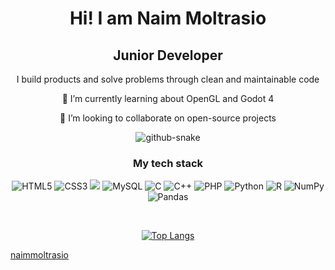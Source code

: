 <div align="center">

# Hi! I am Naim Moltrasio

## Junior Developer

I build products and solve problems through clean and maintainable code
 
🌱 I’m currently learning about OpenGL and Godot 4

👯 I’m looking to collaborate on open-source projects

<picture>
  <source media="(prefers-color-scheme: dark)" srcset="https://github.com/naimmoltrasio/naimmoltrasio/blob/output/github-contribution-grid-snake-dark.svg" />
  <source media="(prefers-color-scheme: light)" srcset="https://github.com/naimmoltrasio/naimmoltrasio/blob/output/github-contribution-grid-snake.svg" />
  <img alt="github-snake" src="github-snake.svg" />
</picture>

<br>

### My tech stack

![HTML5](https://img.shields.io/badge/html5-%23E34F26.svg?style=for-the-badge&logo=html5&logoColor=white)
![CSS3](https://img.shields.io/badge/css3-%231572B6.svg?style=for-the-badge&logo=css3&logoColor=white)
![](https://img.shields.io/badge/JavaScript-F7DF1E.svg?style=for-the-badge&logo=JavaScript&logoColor=black)
![MySQL](https://img.shields.io/badge/mysql-%2300f.svg?style=for-the-badge&logo=mysql&logoColor=white)
![C](https://img.shields.io/badge/c-%2300599C.svg?style=for-the-badge&logo=c&logoColor=white)
![C++](https://img.shields.io/badge/c++-%2300599C.svg?style=for-the-badge&logo=c%2B%2B&logoColor=white)
![PHP](https://img.shields.io/badge/php-%23777BB4.svg?style=for-the-badge&logo=php&logoColor=white)
![Python](https://img.shields.io/badge/python-3670A0?style=for-the-badge&logo=python&logoColor=ffdd54)
![R](https://img.shields.io/badge/r-%23276DC3.svg?style=for-the-badge&logo=r&logoColor=white)
![NumPy](https://img.shields.io/badge/numpy-%23013243.svg?style=for-the-badge&logo=numpy&logoColor=white)
![Pandas](https://img.shields.io/badge/pandas-%23150458.svg?style=for-the-badge&logo=pandas&logoColor=white)

<br>

[![Top Langs](https://github-readme-stats.vercel.app/api/top-langs/?username=naimmoltrasio&layout=donut)](https://github.com/anuraghazra/github-readme-stats)

</div>
  
[naimmoltrasio](https://github.com/naimmoltrasio)

